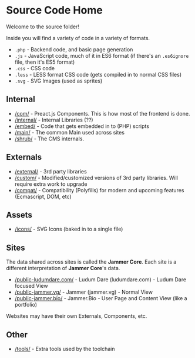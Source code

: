 # Source Code Home

Welcome to the source folder!

Inside you will find a variety of code in a variety of formats.

* `.php` - Backend code, and basic page generation
* `.js` - JavaScript code, much of it in ES6 format (if there's an `.es6ignore` file, then it's ES5 format)
* `.css` - CSS code
* `.less` - LESS format CSS code (gets compiled in to normal CSS files)
* `.svg` - SVG Images (used as sprites)

## Internal

* [/com/](com/) - Preact.js Components. This is how most of the frontend is done.
* [/internal/](internal/) - Internal Libraries (??)
* [/embed/](embed/) - Code that gets embedded in to (PHP) scripts
* [/main/](main/) - The common Main used across sites
* [/shrub/](shrub/) - The CMS internals.

## Externals

* [/external/](external/) - 3rd party libraries
* [/custom/](custom/) - Modified/customized versions of 3rd party libraries. Will require extra work to upgrade
* [/compat/](compat/) - Compatibility (Polyfills) for modern and upcoming features (Ecmascript, DOM, etc)

## Assets

* [/icons/](icons/) - SVG Icons (baked in to a single file)

## Sites
The data shared across sites is called the **Jammer Core**. Each site is a different interpretation of **Jammer Core**'s data.

* [/public-ludumdare.com/](public-ludumdare.com/) - Ludum Dare (ludumdare.com) - Ludum Dare focused View
* [/public-jammer.vg/](public-jammer.vg/) - Jammer (jammer.vg) - Normal View
* [/public-jammer.bio/](public-jammer.bio/) - Jammer.Bio - User Page and Content View (like a portfolio)

Websites may have their own Externals, Components, etc.

## Other
* [/tools/](tools/) - Extra tools used by the toolchain
